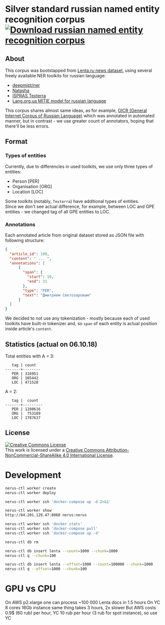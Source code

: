 # Silver standard russian named entity recognition corpus [![Download russian named entity recognition corpus](https://img.shields.io/badge/download-v1.0-green.svg)](https://github.com/bureaucratic-labs/russian-ner-corpus/releases)
## About

This corpus was bootstapped from [Lenta.ru news dataset](https://github.com/yutkin/Lenta.Ru-News-Dataset), using several freely available NER toolkits for russian language:

- [deepmipt/ner](https://github.com/deepmipt/ner)
- [Natasha](https://github.com/natasha/natasha)
- [ISPRAS Texterra](https://texterra.ispras.ru)
- [Lang.org.ua MITIE model for russian language](http://lang.org.ua/en/models/#anchor3)

This corpus shares almost same ideas, as for example, [GICR (General Internet Corpus of Russian Language)](http://www.webcorpora.ru/en/) which was annotated in automated manner, but in contrast - we use greater count of  annotators, hoping that there'll be less errors.

## Format

### Types of entities

Currently, due to differencies in used toolkits, we use only three types of entities:

- Person [PER]
- Organisation [ORG]
- Location [LOC]

Some toolkits (notably, `Texterra`) have additional types of entities.  
Since we don't see actual difference, for example, between LOC and GPE entities - we changed tag of all GPE entities to LOC.

### Annotations

Each annotated article from original dataset stored as JSON file with following structure:

```json
{
  "article_id": 100,
  "content": " ... ",
  "annotations": [
      {
        "span": {
          "start": 10,
          "end": 31
        },
        "type": "PER",
        "text": "Дмитрием Светозаровым"
      }
  ]
}
```

We decided to not use any tokenization - mostly because each of used toolkits have built-in tokenizer and, so `span` of each entity is actual position inside article's `content`. 

## Statistics (actual on 06.10.18)

Total entities with A = 3:

```
   tag | count
-------+--------
   PER | 316951
   ORG | 105442
   LOC | 471528
```

A = 2:
```
   tag |  count
-------+---------
   PER | 1280616
   ORG |  753189
   LOC | 1787637
```


## License

<a rel="license" href="http://creativecommons.org/licenses/by-nc-sa/4.0/"><img alt="Creative Commons License" style="border-width:0" src="https://i.creativecommons.org/l/by-nc-sa/4.0/88x31.png" /></a><br />This work is licensed under a <a rel="license" href="http://creativecommons.org/licenses/by-nc-sa/4.0/">Creative Commons Attribution-NonCommercial-ShareAlike 4.0 International License</a>.

# Development

```bash
nerus-ctl worker create
nerus-ctl worker deploy

nerus-ctl worker ssh 'docker-compose up -d 2>&1'

nerus-ctl worker show
http://84.201.129.47:8060 nerus:nerus

nerus-ctl worker ssh 'docker stats'
nerus-ctl worker ssh 'docker-compose pull'
nerus-ctl worker ssh 'docker-compose up -d'

nerus-ctl db rm

nerus-ctl db insert lenta --count=1000 --chunk=1000
nerus-ctl q --chunk=100

nerus-ctl db insert lenta --offset=1000 --count=100000 --chunk=1000
nerus-ctl q --offset=1000 --chunk=100

```


# GPU vs CPU

On AWS p2.xlarge one can process ~100 000 Lenta docs in 1.5 hours
On YC 8 cores 16Gb instance same thing takes 3 hours, 2x slower
But AWS costs 0.9$ (60 rub) per hour, YC 10 rub per hour (3 rub for spot instance), so use YC
